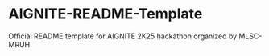 # AIGNITE-README-Template
Official README template for AIGNITE 2K25 hackathon organized by MLSC-MRUH
